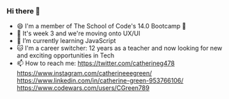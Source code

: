 ### Hi there 👋

- :smile: I'm a member of The School of Code's 14.0 Bootcamp 🥳
- 📆 It's week 3 and we're moving onto UX/UI
- 🔭 I’m currently learning JavaScript
- :cat: I'm a career switcher: 12 years as a teacher and now looking for new and exciting opportunities in Tech
- 📫 How to reach me: https://twitter.com/catherineg478
                      https://www.instagram.com/catherineeegreen/                      
                      https://www.linkedin.com/in/catherine-green-953766106/
                      https://www.codewars.com/users/CGreen789

<!--
**CGreen789/CGreen789** is a ✨ _special_ ✨ repository because its `README.md` (this file) appears on your GitHub profile.

Here are some ideas to get you started:

- 🔭 I’m currently working on ...
- 🌱 I’m currently learning ...
- 👯 I’m looking to collaborate on ...
- 🤔 I’m looking for help with ...
- 💬 Ask me about ...
- 📫 How to reach me: ...
- 😄 Pronouns: ...
- ⚡ Fun fact: ...
-->
